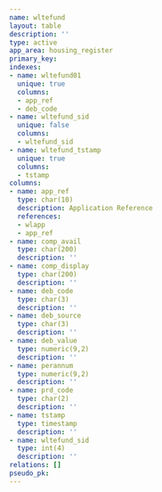 ```yaml
---
name: wltefund
layout: table
description: ''
type: active
app_area: housing_register
primary_key: 
indexes:
- name: wltefund01
  unique: true
  columns:
  - app_ref
  - deb_code
- name: wltefund_sid
  unique: false
  columns:
  - wltefund_sid
- name: wltefund_tstamp
  unique: true
  columns:
  - tstamp
columns:
- name: app_ref
  type: char(10)
  description: Application Reference
  references:
  - wlapp
  - app_ref
- name: comp_avail
  type: char(200)
  description: ''
- name: comp_display
  type: char(200)
  description: ''
- name: deb_code
  type: char(3)
  description: ''
- name: deb_source
  type: char(3)
  description: ''
- name: deb_value
  type: numeric(9,2)
  description: ''
- name: perannum
  type: numeric(9,2)
  description: ''
- name: prd_code
  type: char(2)
  description: ''
- name: tstamp
  type: timestamp
  description: ''
- name: wltefund_sid
  type: int(4)
  description: ''
relations: []
pseudo_pk: 
---
```


